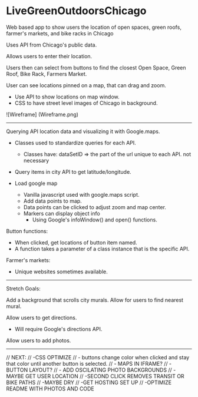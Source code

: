 # LiveGreenOutdoorsChicago
Web based app to show users the location of open spaces, green roofs, farmer's markets, and bike racks in Chicago

Uses API from Chicago's public data.

Allows users to enter their location.

Users then can select from buttons to find the closest Open Space, Green Roof, Bike Rack, Farmers Market.

User can see locations pinned on a map, that can drag and zoom.

- Use API to show locations on map window.
- CSS to have street level images of Chicago in background.

![Wireframe] (Wireframe.png)

-------------------------
Querying API location data and visualizing it with Google.maps.
  - Classes used to standardize queries for each API.
    - Classes have:
      dataSetID => the part of the url unique to each API.
      <!-- queryType => what we're querying.  --> not necessary

  - Query items in city API to get latitude/longitude.
  - Load google map
    - Vanilla javascript used with google.maps script.
    - Add data points to map.
    - Data points can be clicked to adjust zoom and map center.
    - Markers can display object info
      - Using Google's infoWindow() and open() functions.

Button functions:
  - When clicked, get locations of button item named.
  - A function takes a parameter of a class instance that is the specific API.

Farmer's markets:
  - Unique websites sometimes available.

-------------------------
Stretch Goals:

Add a background that scrolls city murals. Allow for users to find nearest mural.

Allow users to get directions.
  - Will require Google's directions API.

Allow users to add photos.

------------------------

// NEXT:
// -CSS OPTIMIZE
  // - buttons change color when clicked and stay that color until another button is selected.
  // - MAPS IN IFRAME?
  // - BUTTON LAYOUT?
  // - ADD OSCILATING PHOTO BACKGROUNDS
// -MAYBE GET USER LOCATION
// -SECOND CLICK REMOVES TRANSIT OR BIKE PATHS
// -MAYBE DRY
// -GET HOSTING SET UP
// -OPTIMIZE README WITH PHOTOS AND CODE

